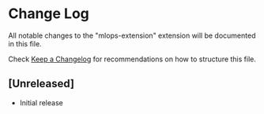 # Change Log

All notable changes to the "mlops-extension" extension will be documented in this file.

Check [Keep a Changelog](http://keepachangelog.com/) for recommendations on how to structure this file.

## [Unreleased]

- Initial release